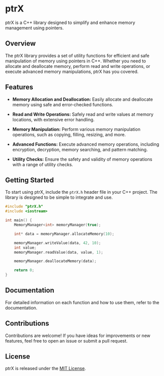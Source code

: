 # ptrX

ptrX is a C++ library designed to simplify and enhance memory management using pointers.

## Overview

The ptrX library provides a set of utility functions for efficient and safe manipulation of memory using pointers in C++. Whether you need to allocate and deallocate memory, perform read and write operations, or execute advanced memory manipulations, ptrX has you covered.

## Features

- **Memory Allocation and Deallocation:** Easily allocate and deallocate memory using safe and error-checked functions.

- **Read and Write Operations:** Safely read and write values at memory locations, with extensive error handling.

- **Memory Manipulation:** Perform various memory manipulation operations, such as copying, filling, resizing, and more.

- **Advanced Functions:** Execute advanced memory operations, including encryption, decryption, memory searching, and pattern matching.

- **Utility Checks:** Ensure the safety and validity of memory operations with a range of utility checks.

## Getting Started

To start using ptrX, include the `ptrX.h` header file in your C++ project. The library is designed to be simple to integrate and use.

```cpp
#include "ptrX.h"
#include <iostream>

int main() {
    MemoryManager<int> memoryManager(true);

    int* data = memoryManager.allocateMemory(10);

    memoryManager.writeValue(data, 42, 10);
    int value;
    memoryManager.readValue(data, value, 1);

    memoryManager.deallocateMemory(data);

    return 0;
}
```

## Documentation

For detailed information on each function and how to use them, refer to the documentation.

## Contributions

Contributions are welcome! If you have ideas for improvements or new features, feel free to open an issue or submit a pull request.

## License

ptrX is released under the [MIT License](LICENSE).
